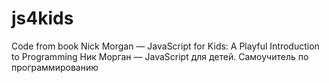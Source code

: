 # js4kids
Code from book Nick Morgan — JavaScript for Kids: A Playful Introduction to Programming
Ник Морган — JavaScript для детей. Самоучитель по программированию
